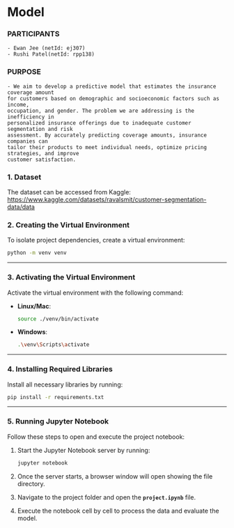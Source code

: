 # Model

### PARTICIPANTS
    - Ewan Jee (netId: ej307)
    - Rushi Patel(netId: rpp138)
### PURPOSE
    - We aim to develop a predictive model that estimates the insurance coverage amount
    for customers based on demographic and socioeconomic factors such as income,
    occupation, and gender. The problem we are addressing is the inefficiency in
    personalized insurance offerings due to inadequate customer segmentation and risk
    assessment. By accurately predicting coverage amounts, insurance companies can
    tailor their products to meet individual needs, optimize pricing strategies, and improve
    customer satisfaction.

### 1. Dataset
The dataset can be accessed from Kaggle: https://www.kaggle.com/datasets/ravalsmit/customer-segmentation-data/data



### 2. Creating the Virtual Environment
To isolate project dependencies, create a virtual environment:

```bash
python -m venv venv
```

---

### 3. Activating the Virtual Environment
Activate the virtual environment with the following command:

- **Linux/Mac**:
  ```bash
  source ./venv/bin/activate
  ```

- **Windows**:
  ```bash
  .\venv\Scripts\activate
  ```

---

### 4. Installing Required Libraries
Install all necessary libraries by running:

```bash
pip install -r requirements.txt
```

---

### 5. Running Jupyter Notebook
Follow these steps to open and execute the project notebook:

1. Start the Jupyter Notebook server by running:
   ```bash
   jupyter notebook
   ```

2. Once the server starts, a browser window will open showing the file directory.

3. Navigate to the project folder and open the **`project.ipynb`** file.

4. Execute the notebook cell by cell to process the data and evaluate the model.
